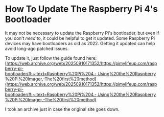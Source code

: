 # How To Update The Raspberry Pi 4's Bootloader

It may not be necessary to update the Raspberry Pi's bootloader, but even if you don't *need* to, it could be helpful to get it updated. Some Raspberry Pi devices may have bootloaders as old as 2022. Getting it updated can help avoid long-ago patched issues.

To update it, just follow the guide found here:
[https://web.archive.org/web/20250910171352/https://pimylifeup.com/raspberry-pi-bootloader/#:~:text=Raspberry%20Pi%204.-,Using%20the%20Raspberry%20Pi%20Imager,-The%20first%20method](https://web.archive.org/web/20250910171352/https://pimylifeup.com/raspberry-pi-bootloader/#:~:text=Raspberry%20Pi%204.-,Using%20the%20Raspberry%20Pi%20Imager,-The%20first%20method)

I took an archive just in case the original site goes down.